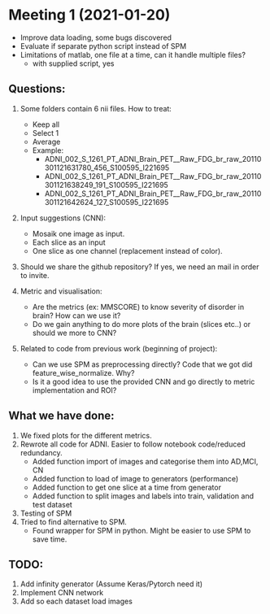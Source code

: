 # Meeting 1 (2021-01-20)
* Improve data loading, some bugs discovered
* Evaluate if separate python script instead of SPM
* Limitations of matlab, one file at a time, can it handle multiple files?
    - with supplied script, yes

## Questions:
1. Some folders contain 6 nii files. How to treat:
    - Keep all
    - Select 1
    - Average
    * Example:
        * ADNI_002_S_1261_PT_ADNI_Brain_PET__Raw_FDG_br_raw_20110301121631780_456_S100595_I221695
        * ADNI_002_S_1261_PT_ADNI_Brain_PET__Raw_FDG_br_raw_20110301121638249_191_S100595_I221695
        * ADNI_002_S_1261_PT_ADNI_Brain_PET__Raw_FDG_br_raw_20110301121642624_127_S100595_I221695
    
2. Input suggestions (CNN):
    * Mosaik one image as input.
    * Each slice as an input
    * One slice as one channel (replacement instead of color).
    
3. Should we share the github repository? If yes, we need an mail in order to invite.

4. Metric and visualisation:
    * Are the metrics (ex: MMSCORE) to know severity of disorder in brain? How can we use it?
    * Do we gain anything to do more plots of the brain (slices etc..) or should we more to CNN?

5. Related to code from previous work (beginning of project):
    * Can we use SPM as preprocessing directly? Code that we got did feature_wise_normalize. Why?
    * Is it a good idea to use the provided CNN and go directly to metric implementation and ROI?
    
## What we have done:
1. We fixed plots for the different metrics. 
2. Rewrote all code for ADNI. Easier to follow notebook code/reduced redundancy.
    * Added function import of images and categorise them into AD,MCI, CN
    * Added function to load of image to generators (performance)
    * Added function to get one slice at a time from generator
    * Added function to split images and labels into train, validation and test dataset
3. Testing of SPM 
4. Tried to find alternative to SPM.
    * Found wrapper for SPM in python. Might be easier to use SPM to save time.

## TODO:
1. Add infinity generator (Assume Keras/Pytorch need it)
2. Implement CNN network 
3. Add so each dataset load images
